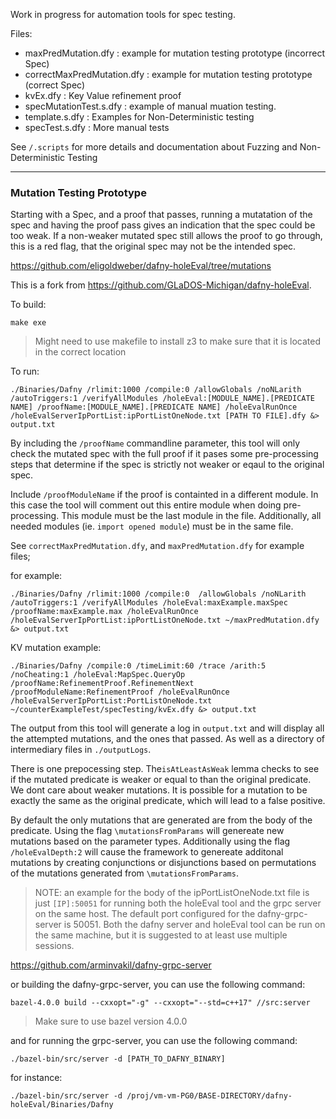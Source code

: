 Work in progress for automation tools for spec testing. 

Files:

* maxPredMutation.dfy : example for mutation testing prototype (incorrect Spec)
* correctMaxPredMutation.dfy : example for mutation testing prototype (correct Spec)
* kvEx.dfy : Key Value refinement proof
* specMutationTest.s.dfy : example of manual muation testing. 
* template.s.dfy : Examples for Non-Deterministic testing 
* specTest.s.dfy : More manual tests 

See `/.scripts` for more details and documentation about Fuzzing and Non-Deterministic Testing

---

### Mutation Testing Prototype

Starting with a Spec, and a proof that passes, running a mutatation of the spec and having  the proof pass gives an indication that the spec could be too weak. If a non-weaker mutated spec still allows the proof to go through, this is a red flag, that the original spec may not be the intended spec. 

https://github.com/eligoldweber/dafny-holeEval/tree/mutations

This is a fork from https://github.com/GLaDOS-Michigan/dafny-holeEval. 

To build:

`make exe`

>Might need to use makefile to install z3 to make sure that it is located in the correct location

To run: 

```
./Binaries/Dafny /rlimit:1000 /compile:0 /allowGlobals /noNLarith /autoTriggers:1 /verifyAllModules /holeEval:[MODULE_NAME].[PREDICATE NAME] /proofName:[MODULE_NAME].[PREDICATE NAME] /holeEvalRunOnce /holeEvalServerIpPortList:ipPortListOneNode.txt [PATH TO FILE].dfy &> output.txt
```

By including the `/proofName` commandline parameter, this tool will only check the mutated spec with the full proof if it pases some pre-processing steps that determine if the spec is strictly not weaker or eqaul to the original spec.

Include `/proofModuleName` if the proof is containted in a different module. In this case the tool will comment out this entire module when doing pre-processing. This module must be the last module in the file. Additionally, all needed modules (ie. `import opened module`) must be in the same file. 

See `correctMaxPredMutation.dfy`, and `maxPredMutation.dfy` for example files;

for example:

```
./Binaries/Dafny /rlimit:1000 /compile:0  /allowGlobals /noNLarith /autoTriggers:1 /verifyAllModules /holeEval:maxExample.maxSpec /proofName:maxExample.max /holeEvalRunOnce /holeEvalServerIpPortList:ipPortListOneNode.txt ~/maxPredMutation.dfy &> output.txt
```

KV mutation example: 

```
./Binaries/Dafny /compile:0 /timeLimit:60 /trace /arith:5 /noCheating:1 /holeEval:MapSpec.QueryOp /proofName:RefinementProof.RefinementNext /proofModuleName:RefinementProof /holeEvalRunOnce /holeEvalServerIpPortList:PortListOneNode.txt ~/counterExampleTest/specTesting/kvEx.dfy &> output.txt
```

The output from this tool will generate a log in `output.txt` and will display all the attempted mutations, and the ones that passed. As well
as a directory of intermediary files in `./outputLogs`. 

There is one prepocessing step. The`isAtLeastAsWeak` lemma checks to see if the mutated predicate is weaker or equal to than the original predicate. We dont care about weaker mutations. 
It is possible for a mutation to be exactly the same as the original predicate, which will lead to a false positive.

By default the only mutations that are generated are from the body of the predicate. Using the flag `\mutationsFromParams` will genereate new mutations based on the parameter types. Additionally using the flag `/holeEvalDepth:2` will cause the framework to genereate additonal mutations by creating conjunctions or disjunctions based on permutations of the mutations generated from `\mutationsFromParams`.


>NOTE: an example for the body of the ipPortListOneNode.txt file is just `[IP]:50051` for running both the holeEval tool and the grpc server on the same host. The default port configured for the dafny-grpc-server is 50051. Both the dafny server and holeEval tool can be run on the same machine, but it is suggested to at least use multiple sessions. 

https://github.com/arminvakil/dafny-grpc-server

or building the dafny-grpc-server, you can use the following command:

`bazel-4.0.0 build --cxxopt="-g" --cxxopt="--std=c++17" //src:server`

>Make sure to use bazel version 4.0.0

and for running the grpc-server, you can use the following command:

`./bazel-bin/src/server -d [PATH_TO_DAFNY_BINARY]`

for instance:

`./bazel-bin/src/server -d /proj/vm-vm-PG0/BASE-DIRECTORY/dafny-holeEval/Binaries/Dafny`
